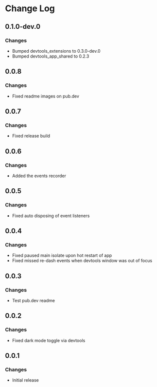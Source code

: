 # Change Log

## 0.1.0-dev.0
### Changes
- Bumped devtools_extensions to 0.3.0-dev.0
- Bumped devtools_app_shared to 0.2.3

## 0.0.8
### Changes
- Fixed readme images on pub.dev

## 0.0.7
### Changes
- Fixed release build

## 0.0.6
### Changes
- Added the events recorder

## 0.0.5
### Changes
- Fixed auto disposing of event listeners

## 0.0.4
### Changes
- Fixed paused main isolate upon hot restart of app
- Fixed missed re-dash events when devtools window was out of focus

## 0.0.3
### Changes
- Test pub.dev readme

## 0.0.2
### Changes
- Fixed dark mode toggle via devtools

## 0.0.1
### Changes
- Initial release
